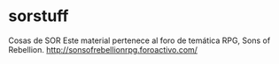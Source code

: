 # sorstuff
Cosas de SOR
Este material pertenece al foro de temática RPG, Sons of Rebellion.
http://sonsofrebellionrpg.foroactivo.com/
